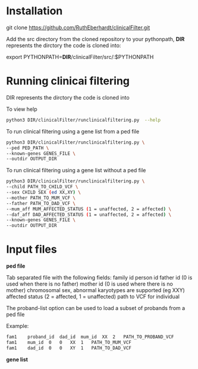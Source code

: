 # Installation

git clone https://github.com/RuthEberhardt/clinicalFilter.git

Add the src directory from the cloned repository to your pythonpath, **DIR** represents the dirctory the code is cloned into:

export PYTHONPATH=**DIR**/clinicalFilter/src/:$PYTHONPATH

# Running clinicai filtering

DIR represents the dirctory the code is cloned into

To view help
```sh
python3 DIR/clinicalFilter/runclinicalfiltering.py  --help
```

To run clinical filtering using a gene list from a ped file
```sh
python3 DIR/clinicalFilter/runclinicalfiltering.py \
--ped PED_PATH \
--known-genes GENES_FILE \
--outdir OUTPUT_DIR 
```

To run clinical filtering using a gene list without a ped file
```sh
python3 DIR/clinicalFilter/runclinicalfiltering.py \
--child PATH_TO_CHILD_VCF \
--sex CHILD SEX (ed XX,XY) \
--mother PATH_TO_MUM_VCF \
--father PATH_TO_DAD_VCF \
--mum_aff MUM_AFFECTED_STATUS (1 = unaffected, 2 = affected) \
--daf_aff DAD_AFFECTED_STATUS (1 = unaffected, 2 = affected) \
--known-genes GENES_FILE \
--outdir OUTPUT_DIR 
```

# Input files

**ped file**

Tab separated file with the following fields:
family id
person id
father id (0 is used when there is no father)
mother id (0 is used where there is no mother)
chromosomal sex, abnormal karyotypes are supported (eg XXY)
affected status (2 = affected, 1 = unaffected)
path to VCF for individual

The proband-list option can be used to load a subset of probands from a ped file

Example:
```sh
fam1	proband_id	dad_id	mum_id	XX	2	PATH_TO_PROBAND_VCF
fam1	mum_id	0	0	XX	1	PATH_TO_MUM_VCF
fam1	dad_id	0	0	XY	1	PATH_TO_DAD_VCF
```

**gene list** 
